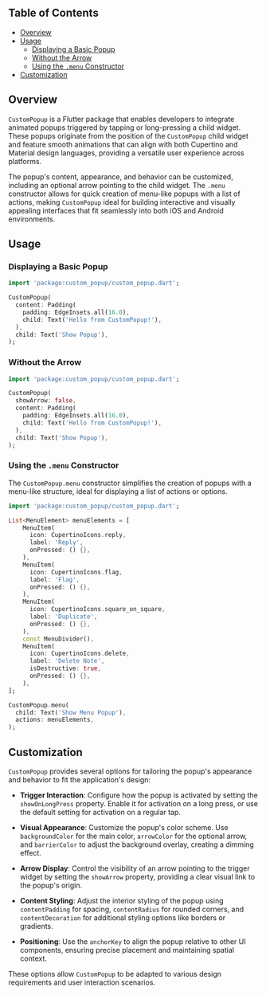 ## Table of Contents

- [Overview](#overview)
- [Usage](#usage)
  - [Displaying a Basic Popup](#displaying-a-basic-popup)
  - [Without the Arrow](#without-the-arrow)
  - [Using the `.menu` Constructor](#using-the-menu-constructor)
- [Customization](#customization)

## Overview

`CustomPopup` is a Flutter package that enables developers to integrate animated popups triggered by tapping or long-pressing a child widget. These popups originate from the position of the `CustomPopup` child widget and feature smooth animations that can align with both Cupertino and Material design languages, providing a versatile user experience across platforms.

The popup's content, appearance, and behavior can be customized, including an optional arrow pointing to the child widget. The `.menu` constructor allows for quick creation of menu-like popups with a list of actions, making `CustomPopup` ideal for building interactive and visually appealing interfaces that fit seamlessly into both iOS and Android environments. 

## Usage

### Displaying a Basic Popup

```dart
import 'package:custom_popup/custom_popup.dart';

CustomPopup(
  content: Padding(
    padding: EdgeInsets.all(16.0),
    child: Text('Hello from CustomPopup!'),
  ),
  child: Text('Show Popup'),
);
```

### Without the Arrow

```dart
import 'package:custom_popup/custom_popup.dart';

CustomPopup(
  showArrow: false,
  content: Padding(
    padding: EdgeInsets.all(16.0),
    child: Text('Hello from CustomPopup!'),
  ),
  child: Text('Show Popup'),
);
```

### Using the `.menu` Constructor

The `CustomPopup.menu` constructor simplifies the creation of popups with a menu-like structure, ideal for displaying a list of actions or options.

```dart
import 'package:custom_popup/custom_popup.dart';

List<MenuElement> menuElements = [
    MenuItem(
      icon: CupertinoIcons.reply,
      label: 'Reply',
      onPressed: () {},
    ),
    MenuItem(
      icon: CupertinoIcons.flag,
      label: 'Flag',
      onPressed: () {},
    ),
    MenuItem(
      icon: CupertinoIcons.square_on_square,
      label: 'Duplicate',
      onPressed: () {},
    ),
    const MenuDivider(),
    MenuItem(
      icon: CupertinoIcons.delete,
      label: 'Delete Note',
      isDestructive: true,
      onPressed: () {},
    ),
];

CustomPopup.menu(
  child: Text('Show Menu Popup'),
  actions: menuElements,
);
```

## Customization

`CustomPopup` provides several options for tailoring the popup's appearance and behavior to fit the application's design:

- **Trigger Interaction**: Configure how the popup is activated by setting the `showOnLongPress` property. Enable it for activation on a long press, or use the default setting for activation on a regular tap.

- **Visual Appearance**: Customize the popup's color scheme. Use `backgroundColor` for the main color, `arrowColor` for the optional arrow, and `barrierColor` to adjust the background overlay, creating a dimming effect.

- **Arrow Display**: Control the visibility of an arrow pointing to the trigger widget by setting the `showArrow` property, providing a clear visual link to the popup's origin.

- **Content Styling**: Adjust the interior styling of the popup using `contentPadding` for spacing, `contentRadius` for rounded corners, and `contentDecoration` for additional styling options like borders or gradients.

- **Positioning**: Use the `anchorKey` to align the popup relative to other UI components, ensuring precise placement and maintaining spatial context.

These options allow `CustomPopup` to be adapted to various design requirements and user interaction scenarios.
